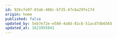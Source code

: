 ```yaml
---
id: 92bcfe97-03ab-488c-bf35-47c6a29fe17d
origin: home
published: false
updated_by: 5eb7e72e-e580-4a8d-81c6-51acd7db6565
updated_at: 1621955941
---
```

